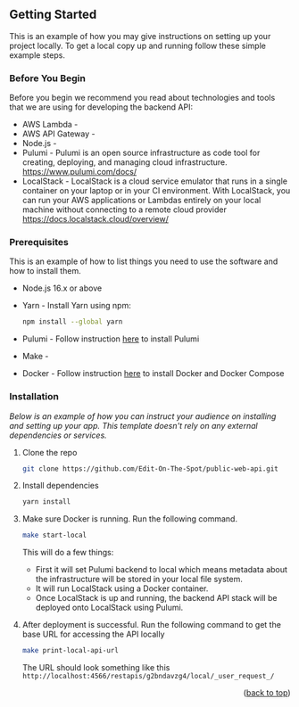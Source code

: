 <!-- GETTING STARTED -->

## Getting Started

This is an example of how you may give instructions on setting up your project locally. To get a local copy up and running follow these simple example steps.

### Before You Begin

Before you begin we recommend you read about technologies and tools that we are using for developing the backend API:

- AWS Lambda -
- AWS API Gateway -
- Node.js -
- Pulumi - Pulumi is an open source infrastructure as code tool for creating, deploying, and managing cloud infrastructure. https://www.pulumi.com/docs/
- LocalStack - LocalStack is a cloud service emulator that runs in a single container on your laptop or in your CI environment. With LocalStack, you can run your AWS applications or Lambdas entirely on your local machine without connecting to a remote cloud provider https://docs.localstack.cloud/overview/

### Prerequisites

This is an example of how to list things you need to use the software and how to install them.

- Node.js 16.x or above
- Yarn - Install Yarn using npm:
  ```sh
  npm install --global yarn
  ```
- Pulumi - Follow instruction [here](https://www.pulumi.com/docs/install/) to install Pulumi

- Make -

- Docker - Follow instruction [here](https://docs.docker.com/compose/install/) to install Docker and Docker Compose

### Installation

_Below is an example of how you can instruct your audience on installing and setting up your app. This template doesn't rely on any external dependencies or services._

1. Clone the repo
   ```sh
   git clone https://github.com/Edit-On-The-Spot/public-web-api.git
   ```
2. Install dependencies
   ```sh
   yarn install
   ```
3. Make sure Docker is running. Run the following command.

   ```sh
   make start-local
   ```

   This will do a few things:

   - First it will set Pulumi backend to local which means metadata about the infrastructure will be stored in your local file system.
   - It will run LocalStack using a Docker container.
   - Once LocalStack is up and running, the backend API stack will be deployed onto LocalStack using Pulumi.

4. After deployment is successful. Run the following command to get the base URL for accessing the API locally
   ```sh
   make print-local-api-url
   ```
   The URL should look something like this `http://localhost:4566/restapis/g2bndavzg4/local/_user_request_/`

<p align="right">(<a href="#readme-top">back to top</a>)</p>
